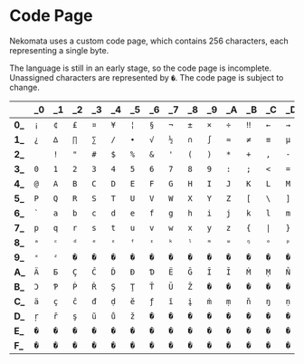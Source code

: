 # Code Page

Nekomata uses a custom code page, which contains 256 characters, each representing a single byte.

The language is still in an early stage, so the code page is incomplete. Unassigned characters are represented by `�`. The code page is subject to change.

| |**_0**|**_1**|**_2**|**_3**|**_4**|**_5**|**_6**|**_7**|**_8**|**_9**|**_A**|**_B**|**_C**|**_D**|**_E**|**_F**|
|-|-|-|-|-|-|-|-|-|-|-|-|-|-|-|-|-|
|**0_**|`¡`|`¢`|`£`|`¤`|`¥`|`¦`|`§`|`¬`|`±`|`×`|`÷`|`‼`|`←`|`→`|`↔`|`↕`|
|**1_**|`¿`|`∆`|`∏`|`∑`|`∕`|`∙`|`√`|`½`|`∩`|`∫`|`≈`|`≠`|`≡`|`µ`|`≤`|`≥`|
|**2_**|` `|`!`|`"`|`#`|`$`|`%`|`&`|`'`|`(`|`)`|`*`|`+`|`,`|`-`|`.`|`/`|
|**3_**|`0`|`1`|`2`|`3`|`4`|`5`|`6`|`7`|`8`|`9`|`:`|`;`|`<`|`=`|`>`|`?`|
|**4_**|`@`|`A`|`B`|`C`|`D`|`E`|`F`|`G`|`H`|`I`|`J`|`K`|`L`|`M`|`N`|`O`|
|**5_**|`P`|`Q`|`R`|`S`|`T`|`U`|`V`|`W`|`X`|`Y`|`Z`|`[`|`\`|`]`|`^`|`_`|
|**6_**|`` ` ``|`a`|`b`|`c`|`d`|`e`|`f`|`g`|`h`|`i`|`j`|`k`|`l`|`m`|`n`|`o`|
|**7_**|`p`|`q`|`r`|`s`|`t`|`u`|`v`|`w`|`x`|`y`|`z`|`{`|`\|`|`}`|`~`|`\n`|
|**8_**|`ᵃ`|`ᶜ`|`ᵈ`|`ᵉ`|`ᵋ`|`ᶠ`|`ᶦ`|`ᵏ`|`ˡ`|`ᵐ`|`ᵚ`|`ᵑ`|`ᵒ`|`ᵖ`|`ᵗ`|`ʷ`|
|**9_**|`ˣ`|`ᶻ`|`�`|`�`|`�`|`�`|`�`|`�`|`�`|`�`|`�`|`�`|`�`|`�`|`�`|`�`|
|**A_**|`Ä`|`Ƃ`|`Ç`|`Ĉ`|`Ď`|`Ð`|`Ɗ`|`Ë`|`Ĝ`|`Ĩ`|`Ĭ`|`Ṁ`|`Ṃ`|`Ň`|`Ö`|`Ø`|
|**B_**|`Ɔ`|`Ƥ`|`Ṗ`|`Ř`|`Ş`|`Ţ`|`Ť`|`Ŭ`|`Ž`|`�`|`�`|`�`|`�`|`�`|`�`|`�`|
|**C_**|`ä`|`ç`|`ĉ`|`đ`|`ḍ`|`ĕ`|`ƒ`|`ĭ`|`į`|`ṁ`|`ṃ`|`ň`|`ŋ`|`ṇ`|`ɔ`|`ƥ`|
|**D_**|`ŗ`|`ř`|`ş`|`ũ`|`ů`|`ž`|`�`|`�`|`�`|`�`|`�`|`�`|`�`|`�`|`�`|`�`|
|**E_**|`�`|`�`|`�`|`�`|`�`|`�`|`�`|`�`|`�`|`�`|`�`|`�`|`�`|`�`|`�`|`�`|
|**F_**|`�`|`�`|`�`|`�`|`�`|`�`|`�`|`�`|`�`|`�`|`�`|`�`|`�`|`�`|`�`|`�`|

